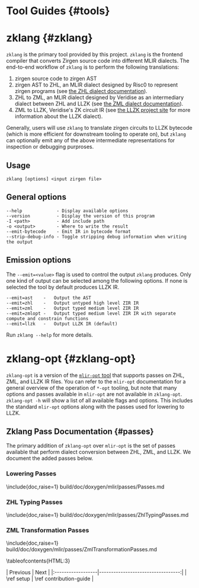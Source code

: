 # Tool Guides {#tools}

# zklang {#zklang}

`zklang` is the primary tool provided by this project.
`zklang` is the frontend compiler that converts Zirgen source code into different
MLIR dialects. The end-to-end workflow of `zklang` is to perform the following translations:
1. zirgen source code to zirgen AST
2. zirgen AST to ZHL, an MLIR dialect designed by Risc0 to represent zirgen programs (see [the ZHL dialect documentation](build/doc/doxygen/mlir/ZHLDialect.md)).
3. ZHL to ZML, an MLIR dialect designed by Veridise as an intermediary dialect between ZHL and LLZK (see [the ZML dialect documentation](build/doc/doxygen/mlir/ZMLDialect.md)).
4. ZML to LLZK, Veridise's ZK circuit IR (see [the LLZK project site][llzk-site] for more information about the LLZK dialect).

Generally, users will use `zklang` to translate zirgen circuits to LLZK bytecode (which is more efficient for downstream tooling to operate on),
but `zklang` can optionally emit any of the above intermediate representations for inspection or debugging purproses.


## Usage 

```
zklang [options] <input zirgen file>
```

## General options

```
--help             - Display available options
--version          - Display the version of this program
-I <path>          - Add include path
-o <output>        - Where to write the result
--emit-bytecode    - Emit IR in bytecode format
--strip-debug-info - Toggle stripping debug information when writing the output
```

## Emission options 

The `--emit=<value>` flag is used to control the output `zklang` produces. Only one kind of output can be selected among the following options. If none is selected the tool by default produces LLZK IR.

```
--emit=ast    -   Output the AST
--emit=zhl    -   Output untyped high level ZIR IR
--emit=zml    -   Output typed medium level ZIR IR
--emit=zmlopt -   Output typed medium level ZIR IR with separate compute and constrain functions
--emit=llzk   -   Output LLZK IR (default)
```

Run `zklang --help` for more details.

# zklang-opt {#zklang-opt}

`zklang-opt` is a version of the [`mlir-opt` tool][mlir-opt-docs] that supports
passes on ZHL, ZML, and LLZK IR files. You can refer to the `mlir-opt` documentation for a general
overview of the operation of `*-opt` tooling, but note that many options and passes
available in `mlir-opt` are not available in `zklang-opt`.
`zklang-opt -h` will show a list of all available flags and options. This includes the standard `mlir-opt`
options along with the passes used for lowering to LLZK.

## Zklang Pass Documentation {#passes}

The primary addition of `zklang-opt` over `mlir-opt` is the set of passes available
that perform dialect conversion between ZHL, ZML, and LLZK.
We document the added passes below.

### Lowering Passes

\include{doc,raise=1} build/doc/doxygen/mlir/passes/Passes.md

### ZHL Typing Passes

\include{doc,raise=1} build/doc/doxygen/mlir/passes/ZhlTypingPasses.md

### ZML Transformation Passes

\include{doc,raise=1} build/doc/doxygen/mlir/passes/ZmlTransformationPasses.md

\tableofcontents{HTML:3}


<div class="section_buttons">
| Previous          |                              Next |
|:------------------|----------------------------------:|
| \ref setup | \ref contribution-guide |
</div>

[llzk-site]: https://veridise.github.io/llzk-lib/
[mlir-opt-docs]: https://mlir.llvm.org/docs/Tutorials/MlirOpt/
